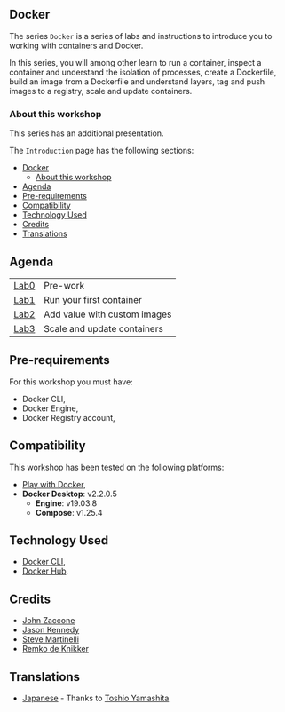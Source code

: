 
## Docker

The series `Docker` is a series of labs and instructions to introduce you to working with containers and Docker. 

In this series, you will among other learn to run a container, inspect a container and understand the isolation of processes, create a Dockerfile, build an image from a Dockerfile and understand layers, tag and push images to a registry, scale and update containers.

### About this workshop

This series has an additional presentation. 

The `Introduction` page has the following sections:

- [Docker](#docker)
	- [About this workshop](#about-this-workshop)
- [Agenda](#agenda)
- [Pre-requirements](#pre-requirements)
- [Compatibility](#compatibility)
- [Technology Used](#technology-used)
- [Credits](#credits)
- [Translations](#translations)

## Agenda

|   |   |
| - | - |
| [Lab0](lab-0/README.md) | Pre-work |
| [Lab1](lab-1/README.md) | Run your first container |
| [Lab2](lab-2/README.md) | Add value with custom images |
| [Lab3](lab-3/README.md) | Scale and update containers |

## Pre-requirements

For this workshop you must have:
* Docker CLI,
* Docker Engine,
* Docker Registry account,

## Compatibility

This workshop has been tested on the following platforms:
* [Play with Docker](https://labs.play-with-docker.com/),
* **Docker Desktop**: v2.2.0.5
  * **Engine**: v19.03.8
  * **Compose**: v1.25.4

## Technology Used

* [Docker CLI](https://docs.docker.com/engine/reference/commandline/cli/),
* [Docker Hub](https://hub.docker.com/).

## Credits

* [John Zaccone](https://github.com/jzaccone)
* [Jason Kennedy](https://github.com/jkomg)
* [Steve Martinelli](https://github.com/stevemar)
* [Remko de Knikker](https://github.com/remkohdev)

## Translations

* [Japanese](README-ja.md) - Thanks to [Toshio Yamashita](https://github.com/developerWorksJP)

